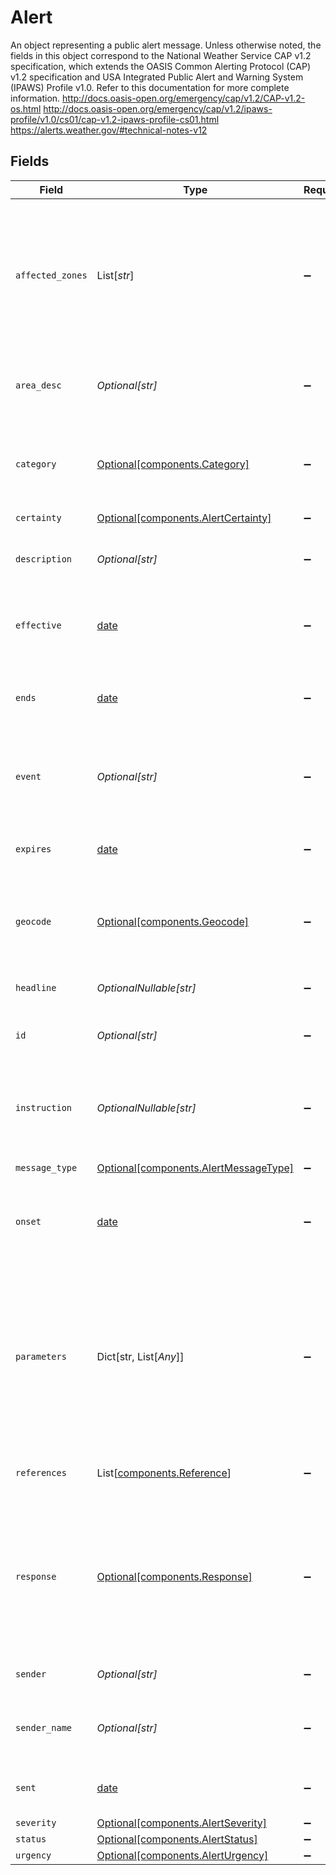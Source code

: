 # Alert

An object representing a public alert message. Unless otherwise noted, the fields in this object correspond to the National Weather Service CAP v1.2 specification, which extends the OASIS Common Alerting Protocol (CAP) v1.2 specification and USA Integrated Public Alert and Warning System (IPAWS) Profile v1.0. Refer to this documentation for more complete information. http://docs.oasis-open.org/emergency/cap/v1.2/CAP-v1.2-os.html http://docs.oasis-open.org/emergency/cap/v1.2/ipaws-profile/v1.0/cs01/cap-v1.2-ipaws-profile-cs01.html https://alerts.weather.gov/#technical-notes-v12


## Fields

| Field                                                                                                                                                              | Type                                                                                                                                                               | Required                                                                                                                                                           | Description                                                                                                                                                        | Example                                                                                                                                                            |
| ------------------------------------------------------------------------------------------------------------------------------------------------------------------ | ------------------------------------------------------------------------------------------------------------------------------------------------------------------ | ------------------------------------------------------------------------------------------------------------------------------------------------------------------ | ------------------------------------------------------------------------------------------------------------------------------------------------------------------ | ------------------------------------------------------------------------------------------------------------------------------------------------------------------ |
| `affected_zones`                                                                                                                                                   | List[*str*]                                                                                                                                                        | :heavy_minus_sign:                                                                                                                                                 | An array of API links for zones affected by the alert. This is an API-specific extension field and is not part of the CAP specification.                           |                                                                                                                                                                    |
| `area_desc`                                                                                                                                                        | *Optional[str]*                                                                                                                                                    | :heavy_minus_sign:                                                                                                                                                 | A textual description of the area affected by the alert.                                                                                                           |                                                                                                                                                                    |
| `category`                                                                                                                                                         | [Optional[components.Category]](../../models/components/category.md)                                                                                               | :heavy_minus_sign:                                                                                                                                                 | The code denoting the category of the subject event of the alert message.                                                                                          |                                                                                                                                                                    |
| `certainty`                                                                                                                                                        | [Optional[components.AlertCertainty]](../../models/components/alertcertainty.md)                                                                                   | :heavy_minus_sign:                                                                                                                                                 | N/A                                                                                                                                                                |                                                                                                                                                                    |
| `description`                                                                                                                                                      | *Optional[str]*                                                                                                                                                    | :heavy_minus_sign:                                                                                                                                                 | The text describing the subject event of the alert message.                                                                                                        |                                                                                                                                                                    |
| `effective`                                                                                                                                                        | [date](https://docs.python.org/3/library/datetime.html#date-objects)                                                                                               | :heavy_minus_sign:                                                                                                                                                 | The effective time of the information of the alert message.                                                                                                        |                                                                                                                                                                    |
| `ends`                                                                                                                                                             | [date](https://docs.python.org/3/library/datetime.html#date-objects)                                                                                               | :heavy_minus_sign:                                                                                                                                                 | The expected end time of the subject event of the alert message.                                                                                                   |                                                                                                                                                                    |
| `event`                                                                                                                                                            | *Optional[str]*                                                                                                                                                    | :heavy_minus_sign:                                                                                                                                                 | The text denoting the type of the subject event of the alert message.                                                                                              |                                                                                                                                                                    |
| `expires`                                                                                                                                                          | [date](https://docs.python.org/3/library/datetime.html#date-objects)                                                                                               | :heavy_minus_sign:                                                                                                                                                 | The expiry time of the information of the alert message.                                                                                                           |                                                                                                                                                                    |
| `geocode`                                                                                                                                                          | [Optional[components.Geocode]](../../models/components/geocode.md)                                                                                                 | :heavy_minus_sign:                                                                                                                                                 | Lists of codes for NWS public zones and counties affected by the alert.                                                                                            |                                                                                                                                                                    |
| `headline`                                                                                                                                                         | *OptionalNullable[str]*                                                                                                                                            | :heavy_minus_sign:                                                                                                                                                 | The text headline of the alert message.                                                                                                                            |                                                                                                                                                                    |
| `id`                                                                                                                                                               | *Optional[str]*                                                                                                                                                    | :heavy_minus_sign:                                                                                                                                                 | The identifier of the alert message.                                                                                                                               | urn:oid:2.49.0.1.840.0.404b3149af6da23b497bb9705fadc6ead564a967.005.1                                                                                              |
| `instruction`                                                                                                                                                      | *OptionalNullable[str]*                                                                                                                                            | :heavy_minus_sign:                                                                                                                                                 | The text describing the recommended action to be taken by recipients of the alert message.                                                                         |                                                                                                                                                                    |
| `message_type`                                                                                                                                                     | [Optional[components.AlertMessageType]](../../models/components/alertmessagetype.md)                                                                               | :heavy_minus_sign:                                                                                                                                                 | N/A                                                                                                                                                                |                                                                                                                                                                    |
| `onset`                                                                                                                                                            | [date](https://docs.python.org/3/library/datetime.html#date-objects)                                                                                               | :heavy_minus_sign:                                                                                                                                                 | The expected time of the beginning of the subject event of the alert message.                                                                                      |                                                                                                                                                                    |
| `parameters`                                                                                                                                                       | Dict[str, List[*Any*]]                                                                                                                                             | :heavy_minus_sign:                                                                                                                                                 | System-specific additional parameters associated with the alert message. The keys in this object correspond to parameter definitions in the NWS CAP specification. |                                                                                                                                                                    |
| `references`                                                                                                                                                       | List[[components.Reference](../../models/components/reference.md)]                                                                                                 | :heavy_minus_sign:                                                                                                                                                 | A list of prior alerts that this alert updates or replaces.                                                                                                        |                                                                                                                                                                    |
| `response`                                                                                                                                                         | [Optional[components.Response]](../../models/components/response.md)                                                                                               | :heavy_minus_sign:                                                                                                                                                 | The code denoting the type of action recommended for the target audience. This corresponds to responseType in the CAP specification.                               |                                                                                                                                                                    |
| `sender`                                                                                                                                                           | *Optional[str]*                                                                                                                                                    | :heavy_minus_sign:                                                                                                                                                 | Email address of the NWS webmaster.                                                                                                                                |                                                                                                                                                                    |
| `sender_name`                                                                                                                                                      | *Optional[str]*                                                                                                                                                    | :heavy_minus_sign:                                                                                                                                                 | The text naming the originator of the alert message.                                                                                                               |                                                                                                                                                                    |
| `sent`                                                                                                                                                             | [date](https://docs.python.org/3/library/datetime.html#date-objects)                                                                                               | :heavy_minus_sign:                                                                                                                                                 | The time of the origination of the alert message.                                                                                                                  |                                                                                                                                                                    |
| `severity`                                                                                                                                                         | [Optional[components.AlertSeverity]](../../models/components/alertseverity.md)                                                                                     | :heavy_minus_sign:                                                                                                                                                 | N/A                                                                                                                                                                |                                                                                                                                                                    |
| `status`                                                                                                                                                           | [Optional[components.AlertStatus]](../../models/components/alertstatus.md)                                                                                         | :heavy_minus_sign:                                                                                                                                                 | N/A                                                                                                                                                                |                                                                                                                                                                    |
| `urgency`                                                                                                                                                          | [Optional[components.AlertUrgency]](../../models/components/alerturgency.md)                                                                                       | :heavy_minus_sign:                                                                                                                                                 | N/A                                                                                                                                                                |                                                                                                                                                                    |